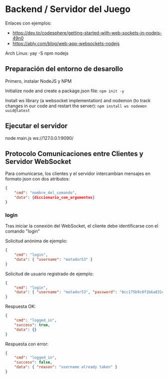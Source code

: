 # Backend / Servidor del Juego

Enlaces con ejemplos: 
* https://dev.to/codesphere/getting-started-with-web-sockets-in-nodejs-49n0
* https://ably.com/blog/web-app-websockets-nodejs

Arch Linux: yay -S npm nodejs

## Preparación del entorno de desarollo

Primero, instalar NodeJS y NPM

Initialize node and create a package.json file:
``npm init -y``

Install ws library (a websocket implementation) and nodemon (to track changes in our code and restart the server):
``npm install ws nodemon uuid@latest``

## Ejecutar el servidor

node main.js
ws://127.0.0.1:9090/
## Protocolo Comunicaciones entre Clientes y Servidor WebSocket

Para comunicarse, los clientes y el servidor intercambian mensajes en formato json con dos atributos:

```json
{
    "cmd": "nombre_del_comando",
    "data": {diccionario_con_argumentos}
}
```

### login

Tras iniciar la conexión del WebSocket, el cliente debe identificarse con el comando "login"

Solicitud anónima de ejemplo:

```json
{
    "cmd": "login",
    "data": { "username": "matador53" }
}
```

Solicitud de usuario registrado de ejemplo:
```json
{
    "cmd": "login",
    "data": { "username": "matador53", "password": "0cc175b9c0f1b6a831c399e269772661" }
}
```

Respuesta OK:

```json
{
    "cmd": "logged_in",
    "success": true,
    "data": {}
}
```

Respuesta con error:

```json
{
    "cmd": "logged_in",
    "success": false,
    "data": { "reason": "username already taken" }
}
```
